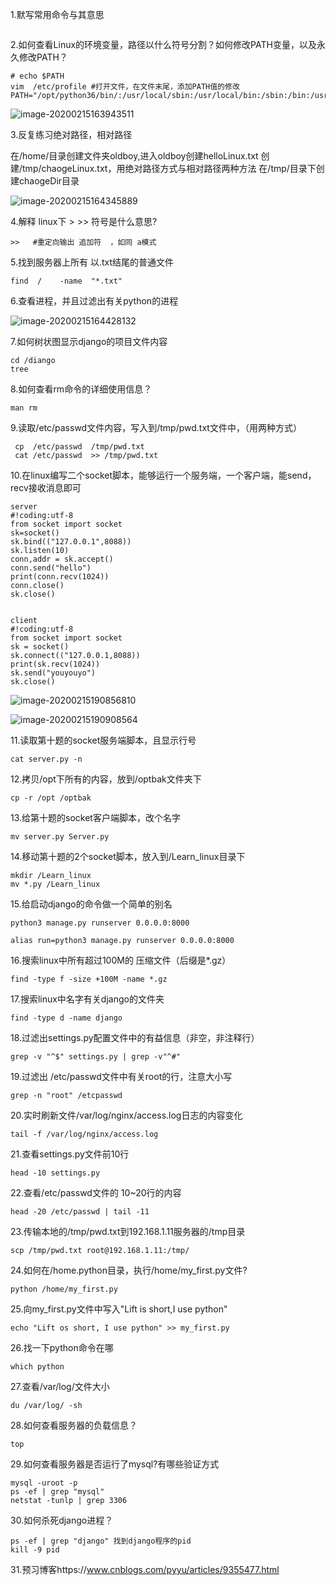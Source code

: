 1.默写常用命令与其意思

```

```

2.如何查看Linux的环境变量，路径以什么符号分割？如何修改PATH变量，以及永久修改PATH？

```
# echo $PATH
vim  /etc/profile #打开文件，在文件末尾，添加PATH值的修改
PATH="/opt/python36/bin/:/usr/local/sbin:/usr/local/bin:/sbin:/bin:/usr/sbin:/usr/bin:"
```

![image-20200215163943511](F:\Python学习笔记\图片\image-20200215163943511.png)

3.反复练习绝对路径，相对路径

在/home/目录创建文件夹oldboy,进入oldboy创建helloLinux.txt
创建/tmp/chaogeLinux.txt，用绝对路径方式与相对路径两种方法
在/tmp/目录下创建chaogeDir目录

![image-20200215164345889](C:\Users\heyul\Desktop\image-20200215164345889.png)

4.解释 linux下 > >> 符号是什么意思?

```
>>	 #重定向输出 追加符  ，如同 a模式 
```

5.找到服务器上所有 以.txt结尾的普通文件

```
find  /    -name  "*.txt"
```

6.查看进程，并且过滤出有关python的进程

![image-20200215164428132](F:\Python学习笔记\图片\image-20200215164428132.png)

7.如何树状图显示django的项目文件内容

```
cd /diango
tree 
```

8.如何查看rm命令的详细使用信息？

```
man rm
```

9.读取/etc/passwd文件内容，写入到/tmp/pwd.txt文件中，（用两种方式）

```
 cp  /etc/passwd  /tmp/pwd.txt
 cat /etc/passwd  >> /tmp/pwd.txt
```

10.在linux编写二个socket脚本，能够运行一个服务端，一个客户端，能send，recv接收消息即可

```
server
#!coding:utf-8
from socket import socket
sk=socket()
sk.bind(("127.0.0.1",8088))
sk.listen(10)
conn,addr = sk.accept()
conn.send("hello")
print(conn.recv(1024))
conn.close()
sk.close()


client
#!coding:utf-8
from socket import socket
sk = socket()
sk.connect(("127.0.0.1,8088))
print(sk.recv(1024))
sk.send("youyouyo")
sk.close()

```

![image-20200215190856810](F:\Python学习笔记\图片\image-20200215190856810.png)

![image-20200215190908564](F:\Python学习笔记\图片\image-20200215190908564.png)

11.读取第十题的socket服务端脚本，且显示行号

```
cat server.py -n
```

12.拷贝/opt下所有的内容，放到/optbak文件夹下

```
cp -r /opt /optbak
```

13.给第十题的socket客户端脚本，改个名字

```
mv server.py Server.py
```

14.移动第十题的2个socket脚本，放入到/Learn_linux目录下

```
mkdir /Learn_linux
mv *.py /Learn_linux
```

15.给启动django的命令做一个简单的别名

```
python3 manage.py runserver 0.0.0.0:8000

alias run=python3 manage.py runserver 0.0.0.0:8000
```

16.搜索linux中所有超过100M的 压缩文件（后缀是*.gz）

```
find -type f -size +100M -name *.gz
```

17.搜索linux中名字有关django的文件夹

```
find -type d -name django
```

18.过滤出settings.py配置文件中的有益信息（非空，非注释行）

```
grep -v "^$" settings.py | grep -v"^#"
```

19.过滤出 /etc/passwd文件中有关root的行，注意大小写

```
grep -n "root" /etcpasswd
```

20.实时刷新文件/var/log/nginx/access.log日志的内容变化

```
tail -f /var/log/nginx/access.log
```

21.查看settings.py文件前10行

```
head -10 settings.py
```

22.查看/etc/passwd文件的 10~20行的内容

```
head -20 /etc/passwd | tail -11
```

23.传输本地的/tmp/pwd.txt到192.168.1.11服务器的/tmp目录

```
scp /tmp/pwd.txt root@192.168.1.11:/tmp/
```

24.如何在/home.python目录，执行/home/my_first.py文件?

```
python /home/my_first.py
```

25.向my_first.py文件中写入"Lift is short,I use python"

```
echo "Lift os short, I use python" >> my_first.py
```

26.找一下python命令在哪

```
which python
```

27.查看/var/log/文件大小

```
du /var/log/ -sh
```

28.如何查看服务器的负载信息？

```
top
```

29.如何查看服务器是否运行了mysql?有哪些验证方式

```
mysql -uroot -p
ps -ef | grep "mysql"
netstat -tunlp | grep 3306
```

30.如何杀死django进程？

```
ps -ef | grep "django" 找到django程序的pid
kill -9 pid
```

31.预习博客https://www.cnblogs.com/pyyu/articles/9355477.html